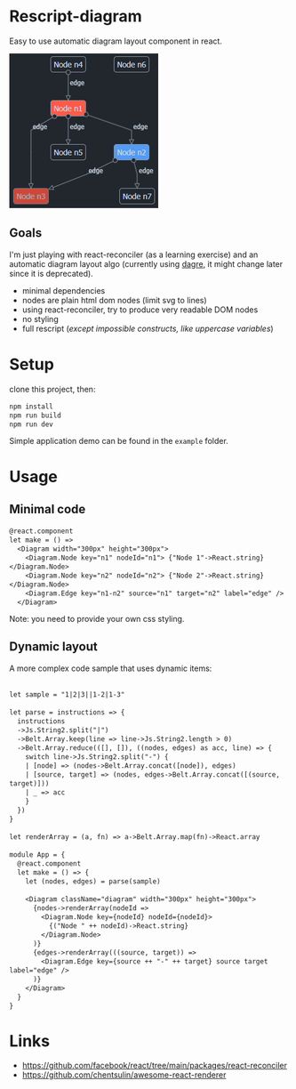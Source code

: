 # Rescript-diagram

Easy to use automatic diagram layout component in react.

![screenshot](screenshot.png)

## Goals

I'm just playing with react-reconciler (as a learning exercise) and an automatic diagram layout algo 
(currently using [dagre](https://github.com/dagrejs/dagre), it might change later since it is deprecated).

- minimal dependencies
- nodes are plain html dom nodes (limit svg to lines)
- using react-reconciler, try to produce very readable DOM nodes
- no styling
- full rescript (_except impossible constructs, like uppercase variables_)

# Setup

clone this project, then:

```
npm install
npm run build
npm run dev 
```

Simple application demo can be found in the `example` folder.

# Usage

## Minimal code

```rescript
@react.component
let make = () =>
  <Diagram width="300px" height="300px">
    <Diagram.Node key="n1" nodeId="n1"> {"Node 1"->React.string} </Diagram.Node>
    <Diagram.Node key="n2" nodeId="n2"> {"Node 2"->React.string} </Diagram.Node>
    <Diagram.Edge key="n1-n2" source="n1" target="n2" label="edge" />
  </Diagram>
```

Note: you need to provide your own css styling.

## Dynamic layout

A more complex code sample that uses dynamic items:

```rescript

let sample = "1|2|3||1-2|1-3"

let parse = instructions => {
  instructions
  ->Js.String2.split("|")
  ->Belt.Array.keep(line => line->Js.String2.length > 0)
  ->Belt.Array.reduce(([], []), ((nodes, edges) as acc, line) => {
    switch line->Js.String2.split("-") {
    | [node] => (nodes->Belt.Array.concat([node]), edges)
    | [source, target] => (nodes, edges->Belt.Array.concat([(source, target)]))
    | _ => acc
    }
  })
}

let renderArray = (a, fn) => a->Belt.Array.map(fn)->React.array

module App = {
  @react.component
  let make = () => {
    let (nodes, edges) = parse(sample)

    <Diagram className="diagram" width="300px" height="300px">
      {nodes->renderArray(nodeId =>
        <Diagram.Node key={nodeId} nodeId={nodeId}>
          {("Node " ++ nodeId)->React.string}
        </Diagram.Node>
      )}
      {edges->renderArray(((source, target)) =>
        <Diagram.Edge key={source ++ "-" ++ target} source target label="edge" />
      )}
    </Diagram>
  }
}
```

# Links

- https://github.com/facebook/react/tree/main/packages/react-reconciler
- https://github.com/chentsulin/awesome-react-renderer
